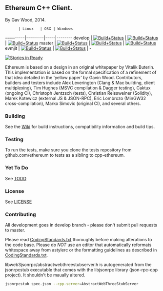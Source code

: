 ## Ethereum C++ Client.

By Gav Wood, 2014.

          | Linux   | OSX | Windows
----------|---------|-----|--------
develop   | [![Build+Status](http://build.ethdev.com/buildstatusimage?builder=Linux%20C%2B%2B%20develop%20branch)](http://build.ethdev.com/builders/Linux%20C%2B%2B%20develop%20branch/builds/-1) | [![Build+Status](http://build.ethdev.com/buildstatusimage?builder=OSX%20C%2B%2B%20develop%20branch)](http://build.ethdev.com/builders/OSX%20C%2B%2B%20develop%20branch/builds/-1) | [![Build+Status](http://build.ethdev.com/buildstatusimage?builder=Windows%20C%2B%2B%20develop%20branch)](http://build.ethdev.com/builders/Windows%20C%2B%2B%20develop%20branch/builds/-1)
master    | [![Build+Status](http://build.ethdev.com/buildstatusimage?builder=Linux%20C%2B%2B%20master%20branch)](http://build.ethdev.com/builders/Linux%20C%2B%2B%20master%20branch/builds/-1) | [![Build+Status](http://build.ethdev.com/buildstatusimage?builder=OSX%20C%2B%2B%20master%20branch)](http://build.ethdev.com/builders/OSX%20C%2B%2B%20master%20branch/builds/-1) | [![Build+Status](http://build.ethdev.com/buildstatusimage?builder=Windows%20C%2B%2B%20master%20branch)](http://build.ethdev.com/builders/Windows%20C%2B%2B%20master%20branch/builds/-1)
evmjit    | [![Build+Status](http://build.ethdev.com/buildstatusimage?builder=Linux%20C%2B%2B%20develop%20evmjit)](http://build.ethdev.com/builders/Linux%20C%2B%2B%20develop%20evmjit/builds/-1) | [![Build+Status](http://build.ethdev.com/buildstatusimage?builder=OSX%20C%2B%2B%20develop%20evmjit)](http://build.ethdev.com/builders/OSX%20C%2B%2B%20develop%20evmjit/builds/-1) | -

[![Stories in Ready](https://badge.waffle.io/ethereum/cpp-ethereum.png?label=ready&title=Ready)](http://waffle.io/ethereum/cpp-ethereum)

Ethereum is based on a design in an original whitepaper by Vitalik Buterin. This implementation is based on the formal specification of a refinement of that idea detailed in the 'yellow paper' by Gavin Wood. Contributors, builders and testers include Alex Leverington (Clang & Mac building, client multiplexing), Tim Hughes (MSVC compilation & Dagger testing), Caktux (ongoing CI), Christoph Jentzsch (tests), Christian Reissweiner (Solidity), Marek Kotewicz (external JS & JSON-RPC), Eric Lombrozo (MinGW32 cross-compilation), Marko Simovic (original CI), and several others.

### Building

See the [Wiki](https://github.com/ethereum/cpp-ethereum/wiki) for build instructions, compatibility information and build tips. 

### Testing

To run the tests, make sure you clone the tests repository from github.com/ethereum to tests as a sibling to cpp-ethereum.

### Yet To Do

See [TODO](https://github.com/ethereum/cpp-ethereum/wiki/TODO)


### License

See [LICENSE](LICENSE)

### Contributing

All development goes in develop branch - please don't submit pull requests to master.

Please read [CodingStandards.txt](CodingStandards.txt) thoroughly before making alterations to the code base. Please do *NOT* use an editor that automatically reformats whitespace away from astylerc or the formatting guidelines as described in [CodingStandards.txt](CodingStandards.txt).

libweb3jsonrpc/abstractwebthreestubserver.h is autogenerated from the jsonrpcstub executable that comes with the libjsonrpc library (json-rpc-cpp project). It shouldn't be maually altered.

```bash
jsonrpcstub spec.json --cpp-server=AbstractWebThreeStubServer
```
